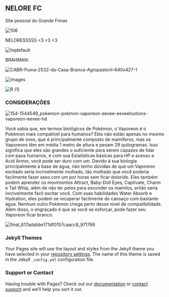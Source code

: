## NELORE FC

Site pessoal do Grande Fimas

![106](https://user-images.githubusercontent.com/99271709/174502265-c0547dd6-72d3-48a3-af6d-f155e0e0cec3.jpg)


NELORESSSSS <3 <3 <3

![hqdefault](https://user-images.githubusercontent.com/99271709/174502450-f1ac9fd4-f477-47d5-a22b-fd383a1aa281.jpg)


BRAHMAN:
 
![CABR-Puma-2532-da-Casa-Branca-Agropastoril-640x427-1](https://user-images.githubusercontent.com/99271709/174502531-484f2a86-427e-4ec8-a032-e73543b62164.jpg)


 
![images](https://user-images.githubusercontent.com/99271709/174502622-eb6c052a-bf31-4732-a669-39353331dc7a.jpeg)
 

![R (1)](https://user-images.githubusercontent.com/99271709/174502656-1b418dfa-e189-4a8a-b85d-446521eee33e.gif)
 
### CONSIDERAÇÔES
![154-1544549_pokemon-pokmon-vaporeon-eevee-eeveeloutions-vaporeon-eevee-hd](https://user-images.githubusercontent.com/99271709/174502339-72e59f89-655e-4197-8da3-e4facf094490.png)

Você sabia que, em termos biológicos de Pokémon, o Vaporeon é o Pokémon mais compatível para humanos? Eles não estão apenas no mesmo grupo de ovos, que é principalmente composto de mamíferos, mas os Vaporeons têm em média 1 metro de altura e pesam 29 quilogramas. Isso significa que eles são grandes o suficiente para serem capazes de lidar com paus humanos, e com sua Estatísticas básicas para HP e acesso a Acid Armor, você pode ser duro com um. Devido à sua biologia principalmente à base de água, não tenho dúvidas de que um Vaporeon excitado seria incrivelmente molhado, tão molhado que você poderia facilmente fazer sexo com um por horas sem ficar dolorido. Eles também podem aprender os movimentos Attract, Baby-Doll Eyes, Captivate, Charm e Tail Whip, além de não ter pelos para esconder os mamilos, então seria incrivelmente fácil excitar você. Com suas habilidades Water Absorb e Hydration, eles podem se recuperar facilmente do cansaço com bastante água. Nenhum outro Pokémon chega perto desse nível de compatibilidade. Além disso, o engraçado é que se você se esforçar, pode fazer seu Vaporeon ficar branco.

![final_617adabbe171df0157caacc8_971766](https://user-images.githubusercontent.com/99271709/174502648-b75c2177-e9c3-4dea-b387-be710ffecbf5.gif)


### Jekyll Themes

Your Pages site will use the layout and styles from the Jekyll theme you have selected in your [repository settings](https://github.com/MathiasPeras/MathiasPeras/settings/pages). The name of this theme is saved in the Jekyll `_config.yml` configuration file.

### Support or Contact

Having trouble with Pages? Check out our [documentation](https://docs.github.com/categories/github-pages-basics/) or [contact support](https://support.github.com/contact) and we’ll help you sort it out.
